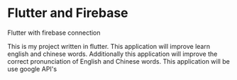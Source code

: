 # Flutter and Firebase

Flutter with firebase connection

This is my project written in flutter. This application will improve learn english and chinese words. Additionally this application will improve the correct pronunciation of English and Chinese words. This application will be use google API's

